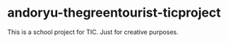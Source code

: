 # andoryu-thegreentourist-ticproject
 This is a school project for TIC. Just for creative purposes.
